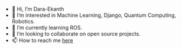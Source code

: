 - 👋 Hi, I’m Dara-Ekanth
- 👀 I’m interested in Machine Learning, Django, Quantum Computing, Robotics.
- 🌱 I’m currently learning ROS.
- 💞️ I’m looking to collaborate on open source projects.
- 📫 How to reach me [here](https://www.linkedin.com/in/dara-ekanth-1b7681179/)

<!---
Dara-Ekanth/Dara-Ekanth is a ✨ special ✨ repository because its `README.md` (this file) appears on your GitHub profile.
You can click the Preview link to take a look at your changes.
--->
